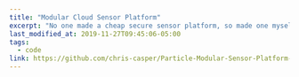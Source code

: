 ```yaml
---
title: "Modular Cloud Sensor Platform"
excerpt: "No one made a cheap secure sensor platform, so made one myself"
last_modified_at: 2019-11-27T09:45:06-05:00
tags: 
  - code
link: https://github.com/chris-casper/Particle-Modular-Sensor-Platform-v3
---
```

